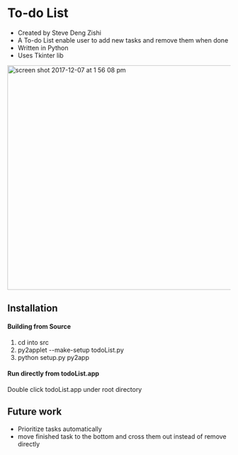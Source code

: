 # To-do List

* Created by Steve Deng Zishi 
* A To-do List enable user to add new tasks and remove them when done
* Written in Python
* Uses Tkinter lib

<img width="506" alt="screen shot 2017-12-07 at 1 56 08 pm" src="https://user-images.githubusercontent.com/15205433/33733059-722b0024-db56-11e7-8936-fa0948b9cb39.png">

## Installation

#### Building from Source
1. cd into src
2. py2applet --make-setup todoList.py
3. python setup.py py2app

#### Run directly from todoList.app
Double click todoList.app under root directory


## Future work

* Prioritize tasks automatically
* move finished task to the bottom and cross them out instead of remove directly

